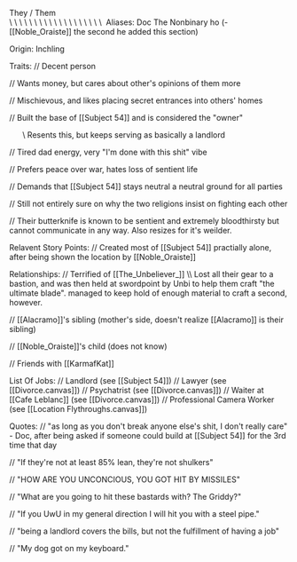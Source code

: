 They / Them  
\ \ \ \ \ \ \ \ \ \ \ \ \ \ \ \ \ \ \ 
Aliases:
 Doc
 The Nonbinary ho (- [[Noble_Oraiste]] the second he added this section)

Origin: Inchling

Traits:
 // Decent person

 // Wants money, but cares about other's opinions of them more

 // Mischievous, and likes placing secret entrances into others' homes

 // Built the base of [[Subject 54]] and is considered the "owner" 

      \\ Resents this, but keeps serving as basically a landlord

 // Tired dad energy, very "I'm done with this shit" vibe

 // Prefers peace over war, hates loss of sentient life 

 // Demands that [[Subject 54]] stays neutral a neutral ground for all parties

 // Still not entirely sure on why the two religions insist on fighting each other

 // Their butterknife is known to be sentient and extremely bloodthirsty but cannot communicate in any way. Also resizes for it's weilder.

Relavent Story Points:
 // Created most of [[Subject 54]] practially alone, after being shown the location by [[Noble_Oraiste]]

Relationships:
 // Terrified of [[The_Unbeliever_]]
  \\\ Lost all their gear to a bastion, and was then held at swordpoint by Unbi to help them craft "the ultimate blade". managed to keep hold of enough material to craft a second, however.

 // [[Alacramo]]'s sibling (mother's side, doesn't realize [[Alacramo]] is their sibling)

 // [[Noble_Oraiste]]'s child (does not know)

 // Friends with [[KarmafKat]]

List Of Jobs:
 // Landlord (see [[Subject 54]])
 // Lawyer (see [[Divorce.canvas]])
 // Psychatrist (see [[Divorce.canvas]])
 // Waiter at [[Cafe Leblanc]] (see [[Divorce.canvas]])
 // Professional Camera Worker (see [[Location Flythroughs.canvas]])
 
Quotes:
 // "as long as you don't break anyone else's shit, I don't really care" - Doc, after being asked if someone could build at [[Subject 54]] for the 3rd time that day
 
 // "If they're not at least 85% lean, they're not shulkers"
 
 // "HOW ARE YOU UNCONCIOUS, YOU GOT HIT BY MISSILES"

 // "What are you going to hit these bastards with? The Griddy?"
 
 // "If you UwU in my general direction I will hit you with a steel pipe."

 // "being a landlord covers the bills, but not the fulfillment of having a job"

 // "My dog got on my keyboard."